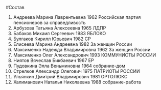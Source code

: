 #Состав
1. Андреева Марина Лаврентьевна 1962 Российская партия пенсионеров за справедливость
2. Арбузова Татьяна Алексеевна 1965 ЛДПР
3. Бабаков Михаил Сергеевич 1983 ЯБЛОКО
4. Булгаков Кирилл Юрьевич 1982 СР
5. Елисеева Марина Андреевна 1982 За женщин России
6. Максименко Надежда Владимировна 1962 За женщин России
7. Максименко Олег Александрович 1993 КОММУНИСТЫ РОССИИ
8. Ниятов Вячеслав Бикбаевич 1967 ЕР
9. Пудовкина Элла Веньминовна 1964 собрание-дом
10. Стрелков Александр Олегович 1975 ПАТРИОТЫ РОССИИ
11. Ульянкин Дмитрий Владимирович 1981 ОРТОЛЮКС
12. Халиманович Наталья Николаевна 1988 собрание-работа
